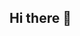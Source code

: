 ## Hi there 👋

<!--
**aahmed11-wtcc/aahmed11-wtcc** is a ✨ _special_ ✨ repository because its `README.md` (this file) appears on your GitHub profile.

Here are some ideas to get you started:
#Arham Ahmed arhamahmed139@gmail.com
#Github account made for CTI110 at WTCC
#This is my first repository made


- 🔭 I’m currently working on ...
- 🌱 I’m currently learning ...
- 👯 I’m looking to collaborate on ...
- 🤔 I’m looking for help with ...
- 💬 Ask me about ...
- 📫 How to reach me: ...
- 😄 Pronouns: ...
- ⚡ Fun fact: ...
-->
